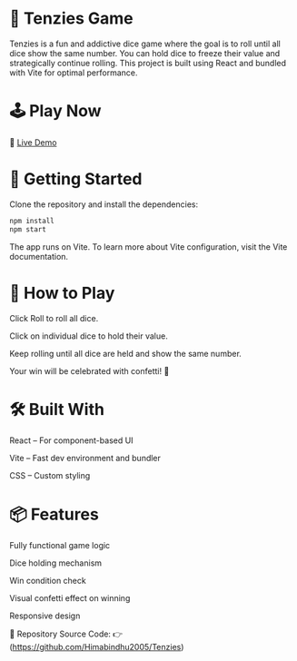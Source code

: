 # 🎲 Tenzies Game
Tenzies is a fun and addictive dice game where the goal is to roll until all dice show the same number. You can hold dice to freeze their value and strategically continue rolling. This project is built using React and bundled with Vite for optimal performance.

# 🕹️ Play Now
🔗 [Live Demo](https://tenzygames.netlify.app/)

# 🚀 Getting Started
Clone the repository and install the dependencies:

```bash
npm install
npm start
```
The app runs on Vite. To learn more about Vite configuration, visit the Vite documentation.

# 🧠 How to Play
Click Roll to roll all dice.

Click on individual dice to hold their value.

Keep rolling until all dice are held and show the same number.

Your win will be celebrated with confetti! 🎉

# 🛠️ Built With
React – For component-based UI

Vite – Fast dev environment and bundler

CSS – Custom styling

# 📦 Features
Fully functional game logic

Dice holding mechanism

Win condition check

Visual confetti effect on winning

Responsive design

📂 Repository
Source Code:
👉 (https://github.com/Himabindhu2005/Tenzies)
